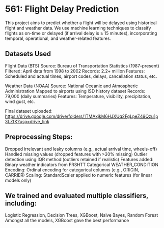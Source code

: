 # 561: Flight Delay Prediction

This project aims to predict whether a flight will be delayed using historical flight and weather data. We use machine learning techniques to classify flights as on-time or delayed (if arrival delay is ≥ 15 minutes), incorporating temporal, operational, and weather-related features.

Datasets Used
--------------------
Flight Data (BTS)
Source: Bureau of Transportation Statistics (1987–present)
Filtered: April data from 1998 to 2002
Records: 2.2+ million
Features: Scheduled and actual times, airport codes, delays, cancellation status, etc.

Weather Data (NOAA)
Source: National Oceanic and Atmospheric Administration
Mapped to airports using ISD history dataset
Records: 79,000 (daily summaries)
Features: Temperature, visibility, precipitation, wind gust, etc.

Final dataset uploaded:
https://drive.google.com/drive/folders/1TMAxjkM6HJXUq2FgLpeZ49Qzu1p3LZfK?usp=drive_link

Preprocessing Steps:
--------------------
Dropped irrelevant and leaky columns (e.g., actual arrival time, wheels-off)
Handled missing values (dropped features with >30% missing)
Outlier detection using IQR method (outliers retained if realistic)
Features added: Binary weather indicators from FRSHTT
Categorical WEATHER_CONDITION
Encoding: Ordinal encoding for categorical columns (e.g., ORIGIN, CARRIER)
Scaling: StandardScaler applied to numeric features (for linear models only)

We trained and evaluated multiple classifiers, including:
------------------
Logistic Regression, Decision Trees, XGBoost, Naive Bayes, Random Forest
Amongst all the models, XGBoost gave the best performance

